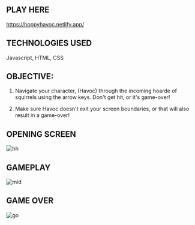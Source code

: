 PLAY HERE
--------
https://hoppyhavoc.netlify.app/

TECHNOLOGIES USED
------------------------
Javascript, HTML, CSS

OBJECTIVE:
------------------
1) Navigate your character, (Havoc) through the incoming hoarde of squirrels using the arrow keys. Don't get hit, or it's game-over!

2) Make sure Havoc doesn't exit your screen boundaries, or that will also result in a game-over!

OPENING SCREEN
----------------
![hh](https://user-images.githubusercontent.com/107972255/218398985-f8522843-6741-45b3-b7ee-906cd1697947.JPG)

GAMEPLAY
---------------
![mid](https://user-images.githubusercontent.com/107972255/218399048-aec53758-b199-475d-9b76-808a06a9fa65.JPG)

GAME OVER
---------------
![go](https://user-images.githubusercontent.com/107972255/218399097-cc893c47-e17c-4b55-ac7c-4d853b57f7da.JPG)


